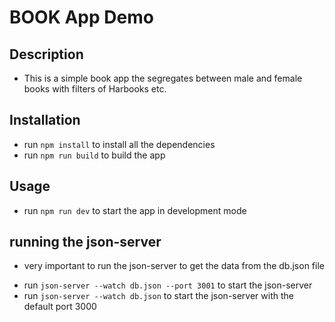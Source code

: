 # BOOK App Demo

## Description

- This is a simple book app the segregates between male and female books with filters of Harbooks etc.

## Installation

- run `npm install` to install all the dependencies
- run `npm run build` to build the app

## Usage

- run `npm run dev` to start the app in development mode

## running the json-server

- very important to run the json-server to get the data from the db.json file

* run `json-server --watch db.json --port 3001` to start the json-server
* run `json-server --watch db.json` to start the json-server with the default port 3000
